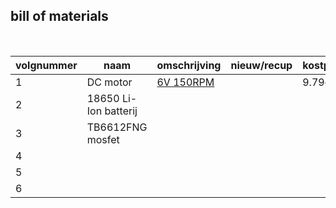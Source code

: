 ## bill of materials
<br />

|volgnummer|naam|omschrijving|nieuw/recup|kostprijs/stuk|aantal|subtotaal|
|----------|----|------------|-----------|---------|------|---------|
|         1| DC motor                       |  [6V 150RPM ](https://www.amazon.com/Greartisan-500RPM-Torque-Reduction-Gearbox/dp/B07FVRL4SW/ref=sr_1_3_sspa?keywords=dc%2Bmotor%2B6v&sr=8-3-spons&sp_csd=d2lkZ2V0TmFtZT1zcF9hdGY&th=1)          |           |  9.79euro          |  2    |    19.58euro     |
|         2|    18650 Li-Ion batterij       |                      |           |                    |  2    |                  |
|         3|    TB6612FNG mosfet            |                      |           |                    |  1    |                  |
|         4|                                |                      |           |                    |       |                  |
|         5|                                |                      |           |                    |       |                  |
|         6|                                |                      |           |                    |       |                  |
